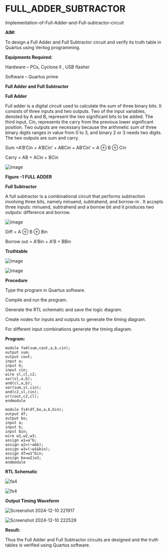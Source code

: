 # FULL_ADDER_SUBTRACTOR

Implementation-of-Full-Adder-and-Full-subtractor-circuit

**AIM:**

To design a Full Adder and Full Subtractor circuit and verify its truth table in Quartus using Verilog programming.

**Equipments Required:**

Hardware – PCs, Cyclone II , USB flasher

Software – Quartus prime

**Full Adder and Full Subtractor**

**Full Adder**

Full adder is a digital circuit used to calculate the sum of three binary bits. It consists of three inputs and two outputs. Two of the input variables, denoted by A and B, represent the two significant bits to be added. The third input, Cin, represents the carry from the previous lower significant position. Two outputs are necessary because the arithmetic sum of three binary digits ranges in value from 0 to 3, and binary 2 or 3 needs two digits. The two outputs are sum and carry.

Sum =A’B’Cin + A’BCin’ + ABCin + AB’Cin’ = A ⊕ B ⊕ Cin 

Carry = AB + ACin + BCin

![image](https://github.com/naavaneetha/FULL_ADDER_SUBTRACTOR/assets/154305477/0f30ba51-5ffb-4198-845f-18e054f675e7)

**Figure -1 FULL ADDER**

**Full Subtractor**

A full subtractor is a combinational circuit that performs subtraction involving three bits, namely minuend, subtrahend, and borrow-in . It accepts three inputs: minuend, subtrahend and a borrow bit and it produces two outputs: difference and borrow.

![image](https://github.com/naavaneetha/FULL_ADDER_SUBTRACTOR/assets/154305477/02b24f51-ab51-4304-9ad6-7b81ffc1ead5)

Diff = A ⊕ B ⊕ Bin 

Borrow out = A'Bin + A'B + BBin

**Truthtable**

![image](https://github.com/user-attachments/assets/ae5f0bd5-f3f1-43bb-949a-59c6b5e8ebcc)

![image](https://github.com/user-attachments/assets/291ab7aa-76ba-4ea5-9e55-c8535fb74b36)

**Procedure**

Type the program in Quartus software.

Compile and run the program.

Generate the RTL schematic and save the logic diagram.

Create nodes for inputs and outputs to generate the timing diagram.

For different input combinations generate the timing diagram.

**Program:**
```
module fa4(sum,cout,a,b,cin);
output sum;
output cout;
input a;
input b;
input cin;
wire sl,cl,c2;
xor(sl,a,b);
and(cl,a,b);
xor(sum,sl,cin);
and(c2,sl,cin);
or(cout,c2,cl);
endmodule
```
```
module fs4(df,bo,a,b,bin);
output df;
output bo;
input a;
input b;
input bin;
wire w1,w2,w3;
assign w1=a^b;
assign w2=(~a&b);
assign w3=(~w1&bin);
assign df=w1^bin;
assign bo=w2|w3;
endmodule
```
**RTL Schematic**

![fa4](https://github.com/user-attachments/assets/fdcd4b8d-5ad2-4463-9bae-dbd05b41e95b)

![fs4](https://github.com/user-attachments/assets/1c5b40db-2830-42b7-832c-f3546e4ad9b4)

**Output Timing Waveform**

![Screenshot 2024-12-10 221917](https://github.com/user-attachments/assets/78374a16-cdc6-4293-96a9-52b7cd3e0368)

![Screenshot 2024-12-10 222529](https://github.com/user-attachments/assets/bf953249-23ce-4cd0-895a-54ece52c0e64)

**Result:**

Thus the Full Adder and Full Subtractor circuits are designed and the truth tables is verified using Quartus software.



